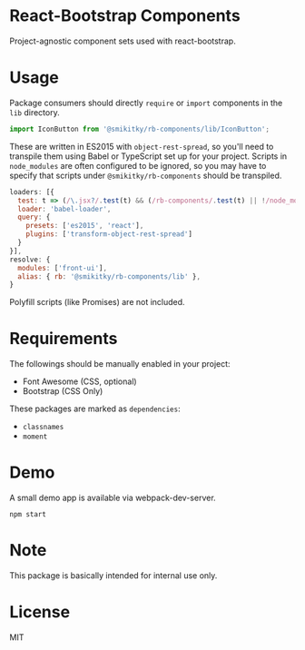 # React-Bootstrap Components

Project-agnostic component sets used with react-bootstrap.

# Usage

Package consumers should directly `require` or `import` components
in the `lib` directory.

```js
import IconButton from '@smikitky/rb-components/lib/IconButton';
```

These are written in ES2015 with `object-rest-spread`,
so you'll need to transpile them using Babel or TypeScript set up for your project.
Scripts in `node_modules` are often configured to be ignored, so you may have to
specify that scripts under `@smikitky/rb-components` should be transpiled.

```js
loaders: [{
  test: t => (/\.jsx?/.test(t) && (/rb-components/.test(t) || !/node_modules/.test(t))),
  loader: 'babel-loader',
  query: {
    presets: ['es2015', 'react'],
    plugins: ['transform-object-rest-spread']
  }
}],
resolve: {
  modules: ['front-ui'],
  alias: { rb: '@smikitky/rb-components/lib' },
}
```

Polyfill scripts (like Promises) are not included.

# Requirements

The followings should be manually enabled in your project:

- Font Awesome (CSS, optional)
- Bootstrap (CSS Only)

These packages are marked as `dependencies`:

- `classnames`
- `moment`

# Demo

A small demo app is available via webpack-dev-server.

```
npm start
```

# Note

This package is basically intended for internal use only.

# License

MIT

